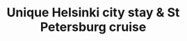 ---
category: mediterranean
title: Unique Helsinki city stay & St Petersburg cruise
class: unique-helsinki-city-stay-and-st-petersburg-cruise
cruiseline: A four-night trip with a cool Helsinki city break and a cruise to St Petersburg - flights included
price: 469
price-description: per person for 4 nights
cruise-url: https://www.secretescapes.com/unique-helsinki-city-stay-and-saint-petersburg-cruise-land-and-sea-adventures-in-finland-and-russia/sale?utm_source=SE&utm_medium=hub_offer&utm_campaign=cruise_20160531
---